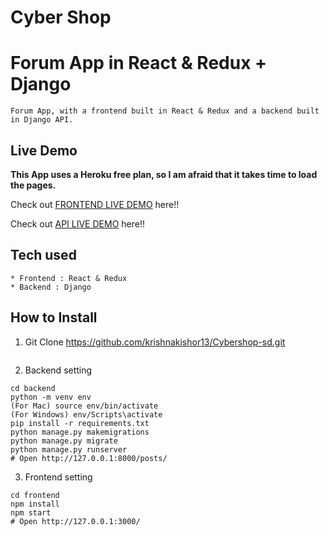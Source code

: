 # Cyber Shop
# Forum App in React & Redux + Django

```
Forum App, with a frontend built in React & Redux and a backend built in Django API.
```

## Live Demo

**This App uses a Heroku free plan, so I am afraid that it takes time to load the pages.**

Check out [FRONTEND LIVE DEMO](https://font-end-cyber.herokuapp.com/) here!!

Check out [API LIVE DEMO](https://back-end-cyber.herokuapp.com/) here!!

## Tech used

```
* Frontend : React & Redux
* Backend : Django
```

## How to Install

1. Git Clone https://github.com/krishnakishor13/Cybershop-sd.git

```
```

2. Backend setting

```
cd backend
python -m venv env
(For Mac) source env/bin/activate
(For Windows) env/Scripts\activate
pip install -r requirements.txt
python manage.py makemigrations
python manage.py migrate
python manage.py runserver
# Open http://127.0.0.1:8000/posts/
```

3. Frontend setting

```
cd frontend
npm install
npm start
# Open http://127.0.0.1:3000/
```
